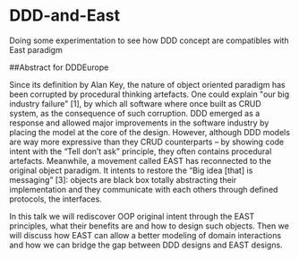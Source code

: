 # DDD-and-East
Doing some experimentation to see how DDD concept are compatibles with East paradigm

##Abstract for DDDEurope

Since its definition by Alan Key, the nature of object oriented paradigm has been corrupted by procedural thinking artefacts.
One could explain "our big industry failure" [1], by which all software where once built as CRUD system, as the consequence of such corruption. 
DDD emerged as a response and allowed major improvements in the software industry by placing the model at the core of the design. 
However, although DDD models are way more expressive than they CRUD counterparts 
– by showing code intent with the “Tell don’t ask” principle, they often contains procedural artefacts. 
Meanwhile, a movement called EAST has reconnected to the original object paradigm. 
It intents to restore the “Big idea [that] is messaging” [3]: objects are black box totally abstracting their implementation and
they communicate with each others through defined protocols, the interfaces. 

In this talk we will rediscover OOP original intent through the EAST principles, what their benefits are and how to design such objects. 
Then we will discuss how EAST can allow a better modeling of domain interactions and how we can bridge the gap between DDD designs and EAST designs. 
